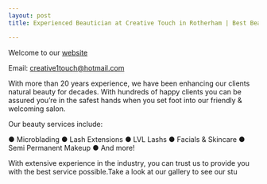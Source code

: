 ```yaml
---
layout: post
title: Experienced Beautician at Creative Touch in Rotherham | Best Beauty Salon in UK 

---
```


Welcome to our [website](https://www.creativetouchrotherham.co.uk/)

Email: creative1touch@hotmail.com

With more than 20 years experience, we have been enhancing our clients natural beauty for decades. With hundreds of happy clients you can be assured you’re in the safest hands when you set foot into our friendly & welcoming salon.

Our beauty services include:

● Microblading
● Lash Extensions
● LVL Lashs
● Facials & Skincare
● Semi Permanent Makeup
● And more!

With extensive experience in the industry, you can trust us to provide you with the best service possible.Take a look at our gallery to see our stu
